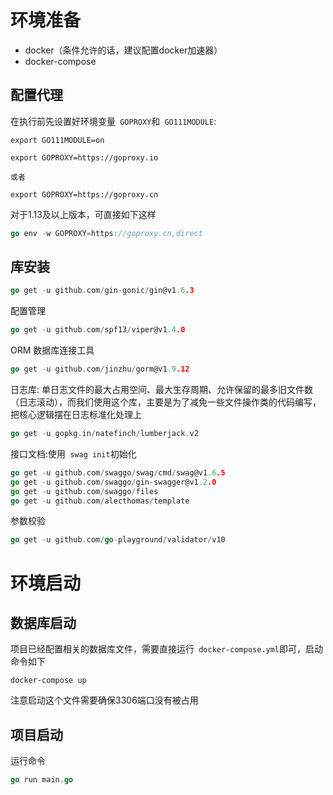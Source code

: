 # 环境准备
- docker（条件允许的话，建议配置docker加速器）
- docker-compose


## 配置代理

在执行前先设置好环境变量` GOPROXY`和` GO111MODULE`:
```shell
export GO111MODULE=on 

export GOPROXY=https://goproxy.io

或者

export GOPROXY=https://goproxy.cn 
```
对于1.13及以上版本，可直接如下这样
```go
go env -w GOPROXY=https://goproxy.cn,direct 
```
## 库安装
```go
go get -u github.com/gin-gonic/gin@v1.6.3
```
配置管理
```go
go get -u github.com/spf13/viper@v1.4.0
```
ORM 数据库连接工具
```go
go get -u github.com/jinzhu/gorm@v1.9.12
```
日志库: 单日志文件的最大占用空间、最大生存周期、允许保留的最多旧文件数（日志滚动），而我们使用这个库，主要是为了减免一些文件操作类的代码编写，把核心逻辑摆在日志标准化处理上
```go
go get -u gopkg.in/natefinch/lumberjack.v2
```
接口文档:使用` swag init`初始化
```go
go get -u github.com/swaggo/swag/cmd/swag@v1.6.5
go get -u github.com/swaggo/gin-swagger@v1.2.0 
go get -u github.com/swaggo/files
go get -u github.com/alecthomas/template
```
参数校验
```go
go get -u github.com/go-playground/validator/v10
```

# 环境启动


## 数据库启动
项目已经配置相关的数据库文件，需要直接运行` docker-compose.yml`即可，启动命令如下

```shell
docker-compose up
```
注意启动这个文件需要确保3306端口没有被占用

## 项目启动
运行命令
```go
go run main.go 
```